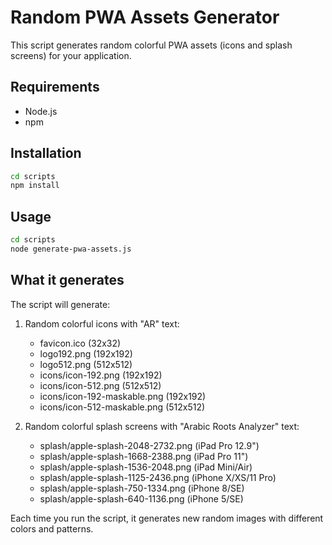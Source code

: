 # Random PWA Assets Generator

This script generates random colorful PWA assets (icons and splash screens) for your application.

## Requirements

- Node.js
- npm

## Installation

```bash
cd scripts
npm install
```

## Usage

```bash
cd scripts
node generate-pwa-assets.js
```

## What it generates

The script will generate:

1. Random colorful icons with "AR" text:
   - favicon.ico (32x32)
   - logo192.png (192x192)
   - logo512.png (512x512)
   - icons/icon-192.png (192x192)
   - icons/icon-512.png (512x512)
   - icons/icon-192-maskable.png (192x192)
   - icons/icon-512-maskable.png (512x512)

2. Random colorful splash screens with "Arabic Roots Analyzer" text:
   - splash/apple-splash-2048-2732.png (iPad Pro 12.9")
   - splash/apple-splash-1668-2388.png (iPad Pro 11")
   - splash/apple-splash-1536-2048.png (iPad Mini/Air)
   - splash/apple-splash-1125-2436.png (iPhone X/XS/11 Pro)
   - splash/apple-splash-750-1334.png (iPhone 8/SE)
   - splash/apple-splash-640-1136.png (iPhone 5/SE)

Each time you run the script, it generates new random images with different colors and patterns. 